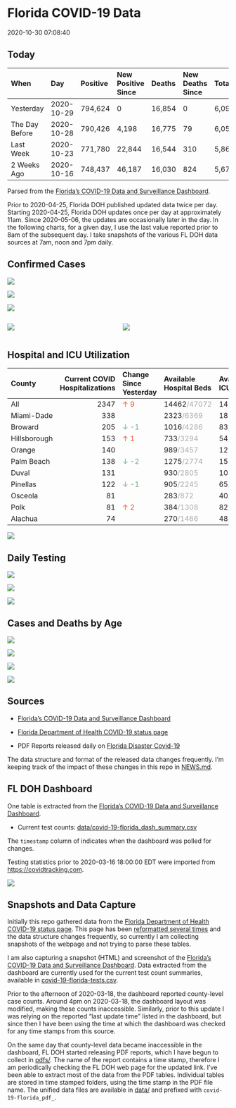 Florida COVID-19 Data
================
2020-10-30 07:08:40

## Today

| When           | Day        | Positive | New Positive Since | Deaths | New Deaths Since | Total     |
| :------------- | :--------- | :------- | :----------------- | :----- | :--------------- | :-------- |
| Yesterday      | 2020-10-29 | 794,624  | 0                  | 16,854 | 0                | 6,091,565 |
| The Day Before | 2020-10-28 | 790,426  | 4,198              | 16,775 | 79               | 6,053,154 |
| Last Week      | 2020-10-23 | 771,780  | 22,844             | 16,544 | 310              | 5,865,752 |
| 2 Weeks Ago    | 2020-10-16 | 748,437  | 46,187             | 16,030 | 824              | 5,673,685 |

Parsed from the [Florida’s COVID-19 Data and Surveillance
Dashboard](https://fdoh.maps.arcgis.com/apps/opsdashboard/index.html#/8d0de33f260d444c852a615dc7837c86).

Prior to 2020-04-25, Florida DOH published updated data twice per day.
Starting 2020-04-25, Florida DOH updates once per day at approximately
11am. Since 2020-05-06, the updates are occasionally later in the day.
In the following charts, for a given day, I use the last value reported
prior to 8am of the subsequent day. I take snapshots of the various FL
DOH data sources at 7am, noon and 7pm daily.

## Confirmed Cases

![](plots/covid-19-florida-daily-test-changes.png)

![](plots/covid-19-florida-deaths-by-day.png)

![](plots/covid-19-florida-county-top-6.png)

<div class="columns">

<div class="column is-full-mobile">

![](plots/covid-19-florida-testing.png)

</div>

<div class="column is-full-mobile">

![](plots/covid-19-florida-total-positive.png)

</div>

</div>

## Hospital and ICU Utilization

| County       | Current COVID Hospitalizations | Change Since Yesterday                   | Available Hospital Beds                      | Available ICU Beds                         |
| :----------- | -----------------------------: | :--------------------------------------- | :------------------------------------------- | :----------------------------------------- |
| All          |                           2347 | <span style="color: #EC4E20">↑ 9</span>  | 14462<span style="color: #aaa">/47072</span> | 1433<span style="color: #aaa">/4660</span> |
| Miami-Dade   |                            338 |                                          | 2323<span style="color: #aaa">/6369</span>   | 183<span style="color: #aaa">/754</span>   |
| Broward      |                            205 | <span style="color: #6BAA75">↓ -1</span> | 1016<span style="color: #aaa">/4286</span>   | 83<span style="color: #aaa">/390</span>    |
| Hillsborough |                            153 | <span style="color: #EC4E20">↑ 1</span>  | 733<span style="color: #aaa">/3294</span>    | 54<span style="color: #aaa">/326</span>    |
| Orange       |                            140 |                                          | 989<span style="color: #aaa">/3457</span>    | 122<span style="color: #aaa">/276</span>   |
| Palm Beach   |                            138 | <span style="color: #6BAA75">↓ -2</span> | 1275<span style="color: #aaa">/2774</span>   | 151<span style="color: #aaa">/234</span>   |
| Duval        |                            131 |                                          | 930<span style="color: #aaa">/2805</span>    | 108<span style="color: #aaa">/329</span>   |
| Pinellas     |                            122 | <span style="color: #6BAA75">↓ -1</span> | 905<span style="color: #aaa">/2245</span>    | 65<span style="color: #aaa">/235</span>    |
| Osceola      |                             81 |                                          | 283<span style="color: #aaa">/872</span>     | 40<span style="color: #aaa">/83</span>     |
| Polk         |                             81 | <span style="color: #EC4E20">↑ 2</span>  | 384<span style="color: #aaa">/1308</span>    | 82<span style="color: #aaa">/104</span>    |
| Alachua      |                             74 |                                          | 270<span style="color: #aaa">/1466</span>    | 48<span style="color: #aaa">/260</span>    |

![](plots/covid-19-florida-icu-usage.png)

## Daily Testing

![](plots/covid-19-florida-tests-per-case.png)

<!-- ![](plots/covid-19-florida-change-new-cases.png) -->

![](plots/covid-19-florida-tests-percent-positive.png)

![](plots/covid-19-florida-test-and-case-growth.png)

## Cases and Deaths by Age

![](plots/covid-19-florida-weekly-events-by-age.png)

![](plots/covid-19-florida-age.png)

![](plots/covid-19-florida-age-deaths.png)

![](plots/covid-19-florida-age-sex.png)

## Sources

  - [Florida’s COVID-19 Data and Surveillance
    Dashboard](https://fdoh.maps.arcgis.com/apps/opsdashboard/index.html#/8d0de33f260d444c852a615dc7837c86)

  - [Florida Department of Health COVID-19 status
    page](http://www.floridahealth.gov/diseases-and-conditions/COVID-19/)

  - PDF Reports released daily on [Florida Disaster
    Covid-19](http://www.floridahealth.gov/diseases-and-conditions/COVID-19/)

The data structure and format of the released data changes frequently.
I’m keeping track of the impact of these changes in this repo in
[NEWS.md](NEWS.md).

## FL DOH Dashboard

One table is extracted from the [Florida’s COVID-19 Data and
Surveillance
Dashboard](https://fdoh.maps.arcgis.com/apps/opsdashboard/index.html#/8d0de33f260d444c852a615dc7837c86).

  - Current test counts:
    [data/covid-19-florida\_dash\_summary.csv](data/covid-19-florida_dash_summary.csv)

The `timestamp` column of indicates when the dashboard was polled for
changes.

Testing statistics prior to 2020-03-16 18:00:00 EDT were imported from
<https://covidtracking.com>.

![](screenshots/fodh_maps_arcgis_com__apps__opsdashboard.png)

## Snapshots and Data Capture

Initially this repo gathered data from the [Florida Department of Health
COVID-19 status
page](http://www.floridahealth.gov/diseases-and-conditions/COVID-19/).
This page has been [reformatted several
times](screenshots/floridahealth_gov__diseases-and-conditions__COVID-19.png)
and the data structure changes frequently, so currently I am collecting
snapshots of the webpage and not trying to parse these tables.

I am also capturing a snapshot (HTML) and screenshot of the [Florida’s
COVID-19 Data and Surveillance
Dashboard](https://fdoh.maps.arcgis.com/apps/opsdashboard/index.html#/8d0de33f260d444c852a615dc7837c86).
Data extracted from the dashboard are currently used for the current
test count summaries, available in
[covid-19-florida-tests.csv](covid-19-florida-tests.csv).

Prior to the afternoon of 2020-03-18, the dashboard reported
county-level case counts. Around 4pm on 2020-03-18, the dashboard layout
was modified, making these counts inaccessible. Similarly, prior to this
update I was relying on the reported “last update time” listed in the
dashboard, but since then I have been using the time at which the
dashboard was checked for any time stamps from this source.

On the same day that county-level data became inaccessible in the
dashboard, FL DOH started releasing PDF reports, which I have begun to
collect in [pdfs/](pdfs/). The name of the report contains a time stamp,
therefore I am periodically checking the FL DOH web page for the updated
link. I’ve been able to extract most of the data from the PDF tables.
Individual tables are stored in time stamped folders, using the time
stamp in the PDF file name. The unified data files are available in
[data/](data/) and prefixed with `covid-19-florida_pdf_`.

